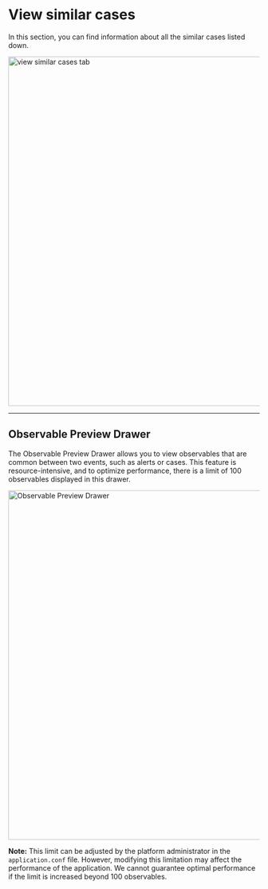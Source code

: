 # View similar cases

In this section, you can find information about all the similar cases listed down.

<img src="/thehive/images/user-guides/analyst-corner/alerts/alerts-similar-cases-tab.png" alt="view similar cases tab" width="700" height="700"/>

---

## Observable Preview Drawer

The Observable Preview Drawer allows you to view observables that are common between two events, such as alerts or cases. This feature is resource-intensive, and to optimize performance, there is a limit of 100 observables displayed in this drawer.

<img src="/thehive/images/user-guides/analyst-corner/alerts/observable-preview-drawer.png" alt="Observable Preview Drawer" width="700" height="700"/>

**Note:** This limit can be adjusted by the platform administrator in the `application.conf` file. However, modifying this limitation may affect the performance of the application. We cannot guarantee optimal performance if the limit is increased beyond 100 observables.

&nbsp;